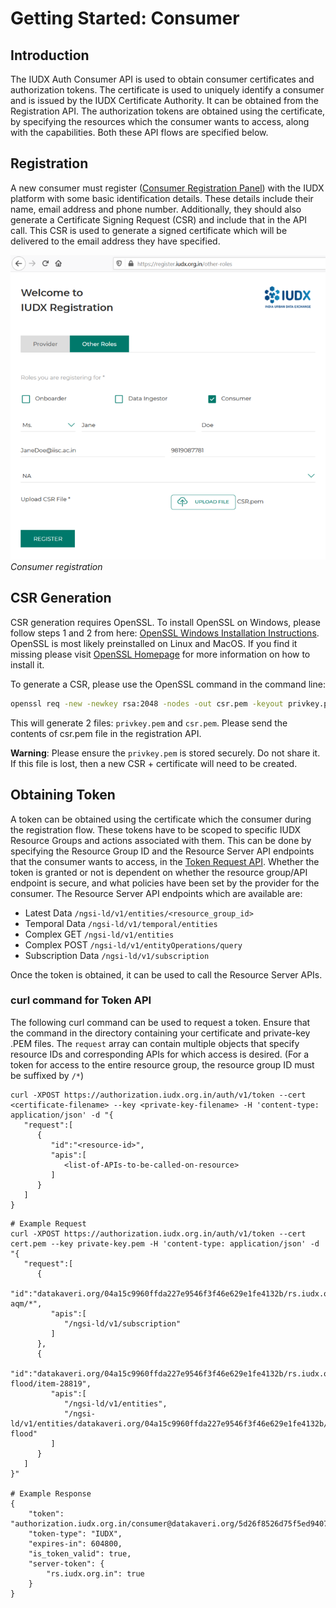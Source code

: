 # Getting Started: Consumer

## Introduction
The IUDX Auth Consumer API is used to obtain consumer certificates and authorization tokens. The certificate is used to uniquely identify a consumer and is issued by the IUDX Certificate Authority. It can be obtained from the Registration API. The authorization tokens are obtained using the certificate, by specifying the resources which the consumer wants to access, along with the capabilities. Both these API flows are specified below.

## Registration
A new consumer must register ([Consumer Registration Panel](https://register.iudx.org.in/other-roles)) with the IUDX platform with some basic identification details. These details include their name, email address and phone number. Additionally, they should also generate a Certificate Signing Request (CSR) and include that in the API call. This CSR is used to generate a signed certificate which will be delivered to the email address they have specified.

![Consumer registration](../resources/auth/cons-reg.png)<br>
*Consumer registration*

## CSR Generation

CSR generation requires OpenSSL. To install OpenSSL on Windows, please follow steps 1 and 2 from here: [OpenSSL Windows Installation Instructions](https://www.namecheap.com/support/knowledgebase/article.aspx/10161/14/generating-a-csr-on-windows-using-openssl). OpenSSL is most likely preinstalled on Linux and MacOS. If you find it missing please visit [OpenSSL Homepage](https://www.openssl.org/) for more information on how to install it.

To generate a CSR, please use the OpenSSL command in the command line:
```bash
openssl req -new -newkey rsa:2048 -nodes -out csr.pem -keyout privkey.pem -subj "/"
```
This will generate 2 files: `privkey.pem` and `csr.pem`. Please send the contents of csr.pem file in the registration API.

**Warning**: Please ensure the `privkey.pem` is stored securely. Do not share it. If this file is lost, then a new CSR + certificate will need to be created.

## Obtaining Token
A token can be obtained using the certificate which the consumer during the registration flow. These tokens have to be scoped to specific IUDX Resource Groups and actions associated with them. This can be done by specifying the Resource Group ID and the Resource Server API endpoints that the consumer wants to access, in the [Token Request API](https://authdocs.iudx.org.in/#operation/post-auth-v1-token). Whether the token is granted or not is dependent on whether the resource group/API endpoint is secure, and what policies have been set by the provider for the consumer. The Resource Server API endpoints which are available are:

* Latest Data
`/ngsi-ld/v1/entities/<resource_group_id>`
* Temporal Data
`/ngsi-ld/v1/temporal/entities`
* Complex GET
`/ngsi-ld/v1/entities`
* Complex POST
`/ngsi-ld/v1/entityOperations/query`
* Subscription Data
`/ngsi-ld/v1/subscription`

Once the token is obtained, it can be used to call the Resource Server APIs.

### curl command for Token API

The following curl command can be used to request a token. Ensure that the command in the directory containing your certificate and private-key .PEM files. The `request` array can contain multiple objects that specify resource IDs and corresponding APIs for which access is desired. (For a token for access to the entire resource group, the resource group ID must be suffixed by `/*`)

```
curl -XPOST https://authorization.iudx.org.in/auth/v1/token --cert <certificate-filename> --key <private-key-filename> -H 'content-type: application/json' -d "{
   "request":[
      {
         "id":"<resource-id>",
         "apis":[
            <list-of-APIs-to-be-called-on-resource>
         ]
      }
   ]
}

```

```
# Example Request
curl -XPOST https://authorization.iudx.org.in/auth/v1/token --cert cert.pem --key private-key.pem -H 'content-type: application/json' -d "{
   "request":[
      {
         "id":"datakaveri.org/04a15c9960ffda227e9546f3f46e629e1fe4132b/rs.iudx.org.in/pune-aqm/*",
         "apis":[
            "/ngsi-ld/v1/subscription"
         ]
      },
      {
         "id":"datakaveri.org/04a15c9960ffda227e9546f3f46e629e1fe4132b/rs.iudx.org.in/pune-flood/item-28819",
         "apis":[
            "/ngsi-ld/v1/entities",
            "/ngsi-ld/v1/entities/datakaveri.org/04a15c9960ffda227e9546f3f46e629e1fe4132b/rs.iudx.org.in/pune-flood"
         ]
      }
   ]
}"

# Example Response
{
    "token": "authorization.iudx.org.in/consumer@datakaveri.org/5d26f8526d75f5ed9407d7a808edac38",
    "token-type": "IUDX",
    "expires-in": 604800,
    "is_token_valid": true,
    "server-token": {
        "rs.iudx.org.in": true
    }
}

```


